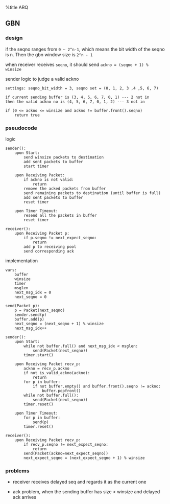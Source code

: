 %title ARQ

## GBN

### design

if the seqno ranges from `0 ~ 2^n-1`, which means the bit width of the seqno is n. Then the gbn window size is `2^n - 1`

when receiver receives `seqno`, it should send `ackno = (seqno + 1) % winsize`

sender logic to judge a valid ackno

```
settings: seqno_bit_width = 3, seqno set = (0, 1, 2, 3 ,4 ,5, 6, 7)

if current sending buffer is (3, 4, 5, 6, 7, 0, 1) --- 2 not in
then the valid ackno no is (4, 5, 6, 7, 0, 1, 2) --- 3 not in

if (0 <= ackno <= winsize and ackno != buffer.front().seqno)
    return true
```

### pseudocode

logic

```
sender():
    upon Start:
        send winsize packets to destination
        add sent packets to buffer
        start timer

    upon Receiving Packet:
        if ackno is not valid:
            return
        remove the acked packets from buffer
        send remaining packets to destination (until buffer is full)
        add sent packets to buffer
        reset timer

    upon Timer Timeout:
        resend all the packets in buffer
        reset timer

receiver():
    upon Receiving Packet p:
        if p.seqno != next_expect_seqno:
            return
        add p to receiving pool
        send corresponding ack
```

implementation

```
vars:
    buffer
    winsize
    timer
    msglen
    next_msg_idx = 0
    next_seqno = 0

send(Packet p):
    p = Packet(next_seqno)
    sender.send(p)
    buffer.add(p)
    next_seqno = (next_seqno + 1) % winsize
    next_msg_idx++

sender():
    upon Start:
        while not buffer.full() and next_msg_idx < msglen:
            send(Packet(next_seqno))
        timer.start()

    upon Receiving Packet recv_p:
        ackno = recv_p.ackno
        if not is_valid_ackno(ackno):
            return
        for p in buffer:
            if not buffer.empty() and buffer.front().seqno != ackno:
                buffer.popfront()
        while not buffer.full():
            send(Packet(next_seqno))
        timer.reset()

    upon Timer Timeout:
        for p in buffer:
            send(p)
        timer.reset()

receiver():
    upon Receiving Packet recv_p:
        if recv_p.seqno != next_expect_seqno:
            return
        send(Packet(ackno=next_expect_seqno))
        next_expect_seqno = (next_expect_seqno + 1) % winsize
```

### problems

* receiver receives delayed seq and regards it as the current one

* ack problem, when the sending buffer has size < winsize and delayed ack arrives

